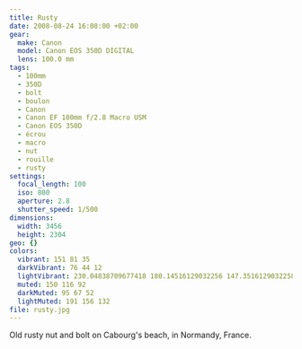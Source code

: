 ```yaml
---
title: Rusty
date: 2008-08-24 16:08:00 +02:00
gear:
  make: Canon
  model: Canon EOS 350D DIGITAL
  lens: 100.0 mm
tags:
  - 100mm
  - 350D
  - bolt
  - boulon
  - Canon
  - Canon EF 100mm f/2.8 Macro USM
  - Canon EOS 350D
  - écrou
  - macro
  - nut
  - rouille
  - rusty
settings:
  focal_length: 100
  iso: 800
  aperture: 2.8
  shutter_speed: 1/500
dimensions:
  width: 3456
  height: 2304
geo: {}
colors:
  vibrant: 151 81 35
  darkVibrant: 76 44 12
  lightVibrant: 230.04838709677418 180.14516129032256 147.35161290322583
  muted: 150 116 92
  darkMuted: 95 67 52
  lightMuted: 191 156 132
file: rusty.jpg
---
```


Old rusty nut and bolt on Cabourg's beach, in Normandy, France.
